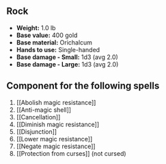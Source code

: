 ## Rock
- **Weight:** 1.0 lb
- **Base value:** 400 gold
- **Base material:** Orichalcum
- **Hands to use:** Single-handed
- **Base damage - Small:** 1d3 (avg 2.0)
- **Base damage - Large:** 1d3 (avg 2.0)
## Component for the following spells
1. [[Abolish magic resistance]]
2. [[Anti-magic shell]]
3. [[Cancellation]]
4. [[Diminish magic resistance]]
5. [[Disjunction]]
6. [[Lower magic resistance]]
7. [[Negate magic resistance]]
8. [[Protection from curses]] (not cursed)
